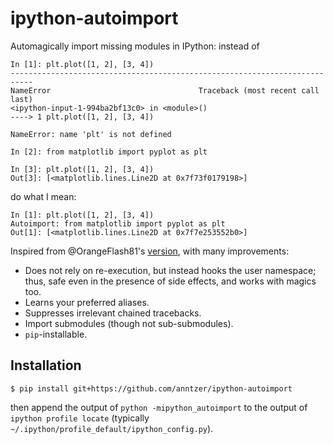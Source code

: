 ipython-autoimport
==================

Automagically import missing modules in IPython: instead of
```
In [1]: plt.plot([1, 2], [3, 4])
---------------------------------------------------------------------------
NameError                                 Traceback (most recent call last)
<ipython-input-1-994ba2bf13c0> in <module>()
----> 1 plt.plot([1, 2], [3, 4])

NameError: name 'plt' is not defined

In [2]: from matplotlib import pyplot as plt

In [3]: plt.plot([1, 2], [3, 4])
Out[3]: [<matplotlib.lines.Line2D at 0x7f73f0179198>]
```
do what I mean:
```
In [1]: plt.plot([1, 2], [3, 4])
Autoimport: from matplotlib import pyplot as plt
Out[1]: [<matplotlib.lines.Line2D at 0x7f7e253552b0>]
```

Inspired from @OrangeFlash81's [version](http://github.com/OrangeFlash81/ipython-aut-import), with many improvements:
- Does not rely on re-execution, but instead hooks the user namespace; thus,
  safe even in the presence of side effects, and works with magics too.
- Learns your preferred aliases.
- Suppresses irrelevant chained tracebacks.
- Import submodules (though not sub-submodules).
- `pip`-installable.

Installation
------------

```
$ pip install git+https://github.com/anntzer/ipython-autoimport
```
then append the output of `python -mipython_autoimport`
to the output of `ipython profile locate` (typically
`~/.ipython/profile_default/ipython_config.py`).
